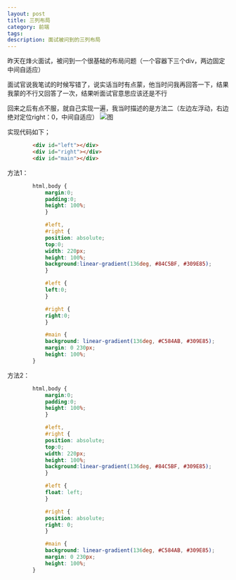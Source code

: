 ```yaml
---
layout: post
title: 三列布局
category: 前端
tags: 
description: 面试被问到的三列布局
---
```


昨天在烽火面试，被问到一个很基础的布局问题（一个容器下三个div，两边固定中间自适应）

面试官说我笔试的时候写错了，说实话当时有点蒙，他当时问我再回答一下，结果我蒙的不行又回答了一次，结果听面试官意思应该还是不行

回来之后有点不服，就自己实现一遍，我当时描述的是方法二（左边左浮动，右边绝对定位right：0，中间自适应）
![图](https://od8kqa01w.bkt.clouddn.com/threep.png)

实现代码如下；

```html
        <div id="left"></div>
        <div id="right"></div>
        <div id="main"></div>
```

方法1：

```css
        html,body {
            margin:0;
            padding:0;
            height: 100%;
            }

            #left,
            #right {
            position: absolute;
            top:0;
            width: 220px;
            height: 100%;
            background:linear-gradient(136deg, #84C5BF, #309E85);
            }

            #left {
            left:0;
            }

            #right {
            right:0;
            }

            #main {
            background: linear-gradient(136deg, #C584AB, #309E85);
            margin: 0 230px;
            height: 100%;
        }
```
方法2：

```css
        html,body {
            margin:0;
            padding:0;
            height: 100%;
            }

            #left,
            #right {
            position: absolute;
            top:0;
            width: 220px;
            height: 100%;
            background:linear-gradient(136deg, #84C5BF, #309E85);
            }

            #left {
            float: left;
            }

            #right {
            position: absolute;
            right: 0;
            }

            #main {
            background: linear-gradient(136deg, #C584AB, #309E85);
            margin: 0 230px;
            height: 100%;
        }

```

